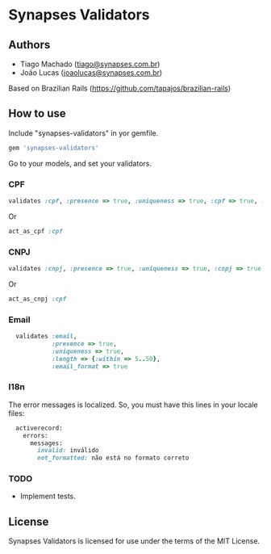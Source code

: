 # Synapses Validators

## Authors

* Tiago Machado (tiago@synapses.com.br)
* João Lucas (joaolucas@synapses.com.br)

Based on Brazilian Rails (https://github.com/tapajos/brazilian-rails)

## How to use

Include "synapses-validators" in yor gemfile.

```ruby
gem 'synapses-validators'
```

Go to your models, and set your validators.

### CPF

```ruby
validates :cpf, :presence => true, :uniqueness => true, :cpf => true, :if => :is_person_br?
```

Or

```ruby
act_as_cpf :cpf
```

### CNPJ

```ruby
validates :cnpj, :presence => true, :uniqueness => true, :cnpj => true, :if => :is_business_br?
```

Or

```ruby
act_as_cnpj :cpf
```

### Email

```ruby
  validates :email,
            :presence => true,
            :uniqueness => true,
            :length => {:within => 5..50},
            :email_format => true
```


### I18n

The error messages is localized. So, you must have this lines in your locale files:

```ruby
  activerecord:
    errors:
      messages:
        invalid: inválido
        not_formatted: não está no formato correto
```

### TODO

* Implement tests.


## License

Synapses Validators is licensed for use under the terms of the MIT License.